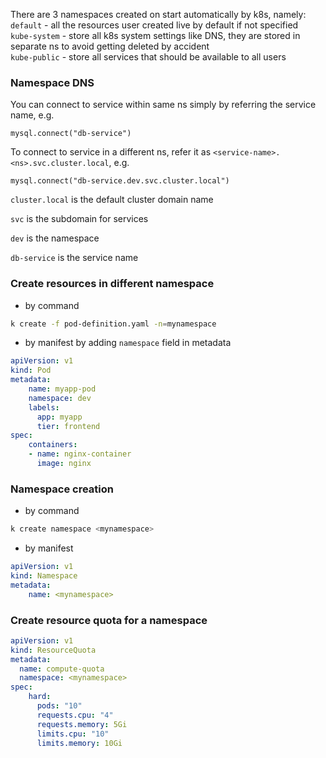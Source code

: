 There are 3 namespaces created on start automatically by k8s, namely:  
`default` - all the resources user created live by default if not specified  
`kube-system` - store all k8s system settings like DNS, they are stored in separate ns to avoid getting deleted by accident  
`kube-public` - store all services that should be available to all users


### Namespace DNS
You can connect to service within same ns simply by referring the service name, e.g.
```
mysql.connect("db-service")
```

To connect to service in a different ns, refer it as `<service-name>.<ns>.svc.cluster.local`, e.g.
```
mysql.connect("db-service.dev.svc.cluster.local")
```

`cluster.local` is the default cluster domain name

`svc` is the subdomain for services

`dev` is the namespace

`db-service` is the service name

### Create resources in different namespace
- by command
```bash
k create -f pod-definition.yaml -n=mynamespace
```
- by manifest by adding `namespace` field in metadata
```yaml
apiVersion: v1
kind: Pod
metadata:
    name: myapp-pod
    namespace: dev
    labels:
      app: myapp
      tier: frontend
spec:
    containers:
    - name: nginx-container
      image: nginx
```

### Namespace creation
- by command
```bash
k create namespace <mynamespace>
```
- by manifest
```yaml
apiVersion: v1
kind: Namespace
metadata:
    name: <mynamespace>
```

### Create resource quota for a namespace
```yaml
apiVersion: v1
kind: ResourceQuota
metadata:
  name: compute-quota
  namespace: <mynamespace>
spec:
    hard:
      pods: "10"
      requests.cpu: "4"
      requests.memory: 5Gi
      limits.cpu: "10"
      limits.memory: 10Gi
```
